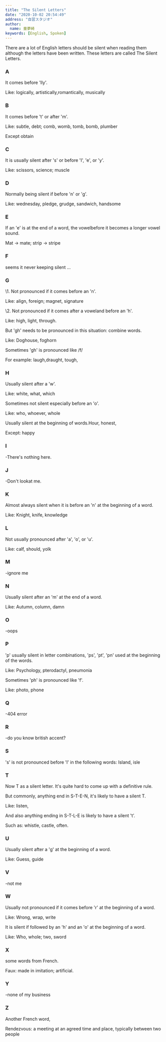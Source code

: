 ```yaml
---
title: "The Silent Letters"
date: "2020-10-02 20:54:49"
address: "自習スタジオ"
author:
  name: 童夢綺
keywords: [English, Spoken]
---
```


There are a lot of English letters should be silent when reading them although the letters have been written. These letters are called The Silent Letters.

### A

It comes before 'lly'. 

Like: logically, artistically,romantically, musically

### B

It comes before 't' or after 'm'.

Like: subtle, debt; comb, womb, tomb, bomb, plumber

Except obtain

### C

It is usually silent after 's' or before 'I', 'e', or 'y'.

Like: scissors, science; muscle

### D

Normally being silent if before 'n' or 'g'.

Like: wednesday, pledge, grudge, sandwich, handsome

### E

If an 'e' is at the end of a word, the vowelbefore it becomes a longer vowel sound.

Mat -> mate; strip -> stripe

### F

seems it never keeping silent ...

### G

\1. Not pronounced if it comes before an 'n'.

Like: align, foreign; magnet, signature

\2. Not pronounced if it comes after a voweland before an 'h'. 

Like: high, light, through.

But 'gh' needs to be pronounced in this situation: combine words. 

Like: Doghouse, foghorn

Sometimes 'gh' is pronounced like /f/ 

For example: laugh,draught, tough,

### H

Usually silent after a 'w'. 

Like: white, what, which

Sometimes not silent especially before an 'o'. 

Like: who, whoever, whole

Usually silent at the beginning of words.Hour, honest, 

Except: happy

### I

-There's nothing here.

### J

-Don't lookat me.

### K

Almost always silent when it is before an 'n' at the beginning of a word.

Like: Knight, knife, knowledge

### L

Not usually pronounced after 'a', 'o', or 'u'. 

Like: calf, should, yolk

### M

-ignore me

### N

Usually silent after an 'm' at the end of a word. 

Like: Autumn, column, damn

### O

-oops

### P

'p' usually silent in letter combinations, 'ps', 'pt', 'pn' used at the beginning of the words. 

Like: Psychology, pterodactyl, pneumonia

Sometimes 'ph' is pronounced like 'f'. 

Like: photo, phone

### Q

-404 error

### R

-do you know british accent?

### S

's' is not pronounced before 'l' in the following words: Island, isle

### T

Now T as a silent letter. It's quite hard to come up with a definitive rule. 

But commonly, anything end in S-T-E-N, it's likely to have a silent T. 

Like: listen, 

And also anything ending in S-T-L-E is likely to have a silent 't'. 

Such as: whistle, castle, often.

### U

Usually silent after a 'g' at the beginning of a word. 

Like: Guess, guide

### V

-not me

### W

Usually not pronounced if it comes before 'r' at the beginning of a word. 

Like: Wrong, wrap, write

It is silent if followed by an 'h' and an 'o' at the beginning of a word. 

Like: Who, whole; two, sword

### X

some words from French. 

Faux: made in imitation; artificial.

### Y

-none of my business

### Z

Another French word, 

Rendezvous: a meeting at an agreed time and place, typically between two people